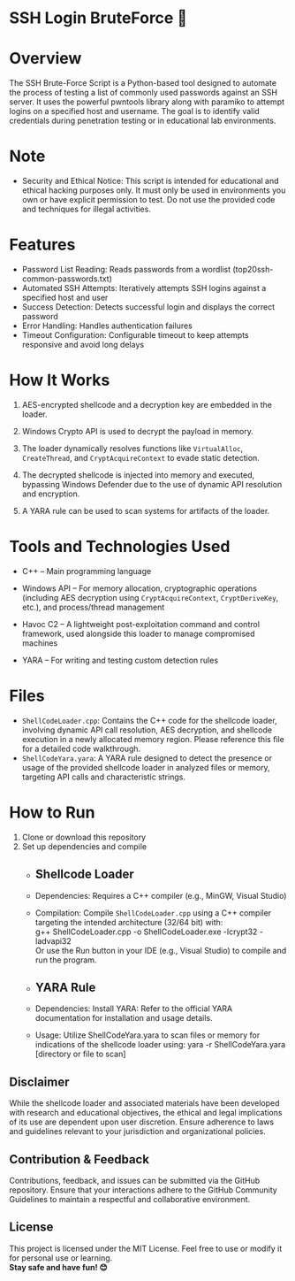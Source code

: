 # SSH Login BruteForce 🔐

# Overview
The SSH Brute-Force Script is a Python-based tool designed to automate the process of testing a list of commonly used passwords against an SSH server. It uses the powerful pwntools library along with paramiko to attempt logins on a specified host and username. The goal is to identify valid credentials during penetration testing or in educational lab environments.

# Note
- Security and Ethical Notice: This script is intended for educational and ethical hacking purposes only. It must only be used in environments you own or have explicit permission to test. Do not use the provided code and techniques for illegal activities.
  
# Features
- Password List Reading: Reads passwords from a wordlist (top20ssh-common-passwords.txt)
- Automated SSH Attempts: Iteratively attempts SSH logins against a specified host and user
- Success Detection: Detects successful login and displays the correct password
- Error Handling: Handles authentication failures 
- Timeout Configuration: Configurable timeout to keep attempts responsive and avoid long delays
  
# How It Works
1. AES-encrypted shellcode and a decryption key are embedded in the loader.

2. Windows Crypto API is used to decrypt the payload in memory.

3. The loader dynamically resolves functions like `VirtualAlloc`, `CreateThread`, and `CryptAcquireContext` to evade static detection.

4. The decrypted shellcode is injected into memory and executed, bypassing Windows Defender due to the use of dynamic API resolution and encryption.

5. A YARA rule can be used to scan systems for artifacts of the loader.

# Tools and Technologies Used
- C++ – Main programming language

- Windows API – For memory allocation, cryptographic operations (including AES decryption using `CryptAcquireContext`, `CryptDeriveKey`, etc.), and process/thread management

- Havoc C2 – A lightweight post-exploitation command and control framework, used alongside this loader to manage compromised machines

- YARA – For writing and testing custom detection rules

# Files
- `ShellCodeLoader.cpp`: Contains the C++ code for the shellcode loader, involving dynamic API call resolution, AES decryption, and shellcode execution in a newly allocated memory region. Please reference this file for a detailed code walkthrough.
- `ShellCodeYara.yara`: A YARA rule designed to detect the presence or usage of the provided shellcode loader in analyzed files or memory, targeting API calls and characteristic strings.

# How to Run
1. Clone or download this repository
2. Set up dependencies and compile
    - ## Shellcode Loader
    - Dependencies: Requires a C++ compiler (e.g., MinGW, Visual Studio)
    - Compilation: Compile `ShellCodeLoader.cpp` using a C++ compiler targeting the intended architecture (32/64 bit) with: <br>g++ ShellCodeLoader.cpp -o ShellCodeLoader.exe -lcrypt32 -ladvapi32 <br>Or use the Run button in your IDE (e.g., Visual Studio) to compile and run the program.
  
    - ## YARA Rule
    - Dependencies: Install YARA: Refer to the official YARA documentation for installation and usage details.
    - Usage: Utilize ShellCodeYara.yara to scan files or memory for indications of the shellcode loader using: yara -r ShellCodeYara.yara [directory or file to scan]

## Disclaimer
While the shellcode loader and associated materials have been developed with research and educational objectives, the ethical and legal implications of its use are dependent upon user discretion. Ensure adherence to laws and guidelines relevant to your jurisdiction and organizational policies.

## Contribution & Feedback
Contributions, feedback, and issues can be submitted via the GitHub repository. Ensure that your interactions adhere to the GitHub Community Guidelines to maintain a respectful and collaborative environment.

## License
This project is licensed under the MIT License. Feel free to use or modify it for personal use or learning.
<br>**Stay safe and have fun! 😊**
